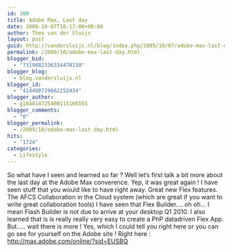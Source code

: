 ```yaml
---
id: 380
title: Adobe Max, Last day
date: 2009-10-07T16:17:00+00:00
author: Theo van der Sluijs
layout: post
guid: http://vandersluijs.nl/blog/index.php/2009/10/07/adobe-max-last-day/
permalink: /2009/10/adobe-max-last-day.html
blogger_bid:
  - "7319082336334478150"
blogger_blog:
  - blog.vandersluijs.nl
blogger_id:
  - "414480729662252434"
blogger_author:
  - g104814725400115166555
blogger_comments:
  - "0"
blogger_permalink:
  - /2009/10/adobe-max-last-day.html
hits:
  - "1724"
categories:
  - Lifestyle
---
```

So what have I seen and learned so far ? Well let’s first talk a bit more about the last day at the Adobe Max converence. Yep, it was great again ! I have seen stuff that you would like to have right away. Great new Flex features. The AFCS Collaboration in the Cloud system (which are great if you want to write great collaboration tools) I have seen that Flex Builder…. oh oh… I mean Flash Builder is not due to arrive at your desktop Q1 2010. I also learned that is is really really very easy to create a PhP datadriven Flex App. But….. wait there is more ! <a name="more"></a> Yes, which I could tell you right here or you can go see for yourself on the Adobe site ! Right here : <http://max.adobe.com/online/?sid=EUSBQ>